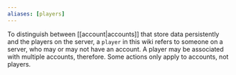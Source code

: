```yaml
---
aliases: [players]
---
```


To distinguish between [[account|accounts]] that store data persistently and the players on the server, a `player` in this wiki refers to someone on a server, who may or may not have an account. A player may be associated with multiple accounts, therefore. Some actions only apply to accounts, not players.